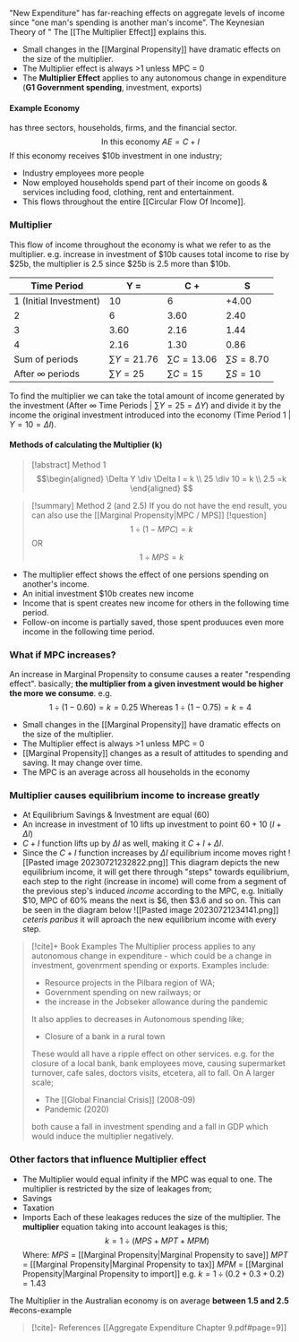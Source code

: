 "New Expenditure" has far-reaching effects on aggregate levels of income since "one man's spending is another man's income". The Keynesian Theory of " The [[The Multiplier Effect]] explains this.

- Small changes in the [[Marginal Propensity]] have dramatic effects on the size of the multiplier.
- The Multiplier effect is always >1 unless MPC = 0
- The **Multiplier Effect** applies to any autonomous change in expenditure (**G1 Government spending**, investment, exports)

#### Example Economy
has three sectors, households, firms, and the financial sector.
$$\text{In this economy } AE = C + I$$
If this economy receives $10b investment in one industry;
- Industry employees more people
- Now employed households spend part of their income on goods & services including food, clothing, rent and entertainment.
- This flows throughout the entire [[Circular Flow Of Income]].

### Multiplier
This flow of income throughout the economy is what we refer to as the multiplier.
	e.g. increase in investment of $10b causes total income to rise by $25b, the multiplier is 2.5 since $25b is 2.5 more than $10b.

| Time Period            | Y  =             | C +              | S               |
| ---------------------- | ---------------- | ---------------- | --------------- |
| 1 (Initial Investment) | 10               | 6                | +4.00           |
| 2                      | 6                | 3.60             | 2.40            |
| 3                      | 3.60             | 2.16             | 1.44            |
| 4                      | 2.16             | 1.30                 | 0.86            |
| Sum of periods         | $\sum Y = 21.76$ | $\sum C = 13.06$ | $\sum S = 8.70$ |
| After $\infty$ periods | $\sum Y=25$      | $\sum C = 15$    | $\sum S = 10$   |

To find the multiplier we can take the total amount of income generated by the
investment (After $\infty$ Time Periods |  $\sum Y = 25 = \Delta Y$) and divide it by the income the original investment introduced into the economy (Time Period 1 | $Y = 10 = \Delta I$).

#### Methods of calculating the Multiplier (k)
>[!abstract] Method 1
>$$\begin{aligned} 
>\Delta Y \div \Delta I = k
>\\  25 \div 10 = k
>\\ 2.5 =k
>\end{aligned}
>$$

>[!summary] Method 2 (and 2.5)
>If you do not have the end result, you can also use the [[Marginal Propensity|MPC / MPS]]
>[!question]
$$1 \div (1 - MPC) = k$$
OR
$$1 \div MPS = k$$

- The multiplier effect shows the effect of one persions spending on another's income. 
- An initial investment $10b creates new income
- Income that is spent creates new income for others in the following time period.
- Follow-on income is partially saved, those spent produuces even more income in the following time period.

### What if MPC increases?
An increase in Marginal Propensity to consume causes a reater "respending effect".
basically; **the multiplier from a given investment would be higher the more we consume**.
e.g. $$1 \div (1-0.60) = k=0.25 \text{ Whereas } 1 \div (1-0.75) = k = 4$$
- Small changes in the [[Marginal Propensity]] have dramatic effects on the size of the multiplier.
- The Multiplier effect is always >1 unless MPC = 0
- [[Marginal Propensity]] changes as a result of attitudes to spending and saving. It may change over time.
- The MPC is an average across all households in the economy

### Multiplier causes equilibrium income to increase greatly
- At Equilibrium Savings & Investment are equal (60)
- An increase in investment of 10 lifts up investment to point $60+10$ ($I + \Delta I$)
- $C+I$ function lifts up by $\Delta I$ as well, making it $C+I+ \Delta I$.
- Since the $C+I$ function increases by $\Delta I$ equilibrium income moves right
![[Pasted image 20230721232822.png]]
This diagram depicts the new equilibrium income, it will get there through "steps" towards equilibrium, each step to the right (increase in income) will come from a segment of the previous step's induced *income* according to the MPC, e.g. Initially $10, MPC of 60% means the next is $6, then $3.6 and so on. This can be seen in the diagram below
![[Pasted image 20230721234141.png]]
*ceteris paribus* it will aproach the new equilibrium income with every step.

>[!cite]+ Book Examples
The Multiplier process applies to any autonomous change in expenditure - which could be a change in investment, govenrment spending or exports. Examples include:
>- Resource projects in the Pilbara region of WA;
>- Government spending on new railways; or 
>- the increase in the Jobseker allowance during the pandemic
>
>It also applies to decreases in Autonomous spending like;
>- Closure of a bank in a rural town
>
>These would all have a ripple effect on other services. e.g. for the closure of a local bank, bank employees move, causing supermarket turnover, cafe sales, doctors visits, etcetera, all to fall.
>On A larger scale;
>- The [[Global Financial Crisis]] (2008-09)
>- Pandemic (2020)
>
>both cause a fall in investment spending and a fall in GDP which would induce the multiplier negatively.

### Other factors that influence **Multiplier** effect
- The Multiplier would equal infinity if the MPC was equal to one.
The multiplier is restricted by the size of leakages from;
- Savings
- Taxation
- Imports
Each of these leakages reduces the size of the multiplier.
The **multiplier** equation taking into account leakages is this;
$$k= 1 \div (MPS+MPT+MPM)$$
Where:
*$MPS$* = [[Marginal Propensity|Marginal Propensity to save]]
*$MPT$* = [[Marginal Propensity|Marginal Propensity to tax]]
*$MPM$* = [[Marginal Propensity|Marginal Propensity to import]]
e.g. $k = 1 \div (0.2+0.3+0.2) = 1.43$

The Multiplier in the Australian economy is on average **between 1.5 and 2.5** #econs-example 





>[!cite]- References
>[[Aggregate Expenditure Chapter 9.pdf#page=9]]

